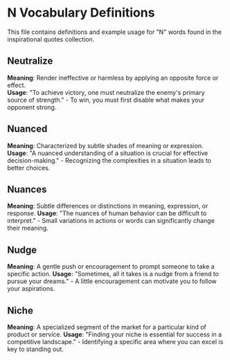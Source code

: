 # N Vocabulary Definitions

This file contains definitions and example usage for "N" words found in the inspirational quotes collection.

<!-- Add vocabulary words here following the format:
## WordName

**Meaning**: Clear, concise definition of the word.
**Usage**: "Quote or example sentence." - Explanation of the usage context.
-->

## Neutralize

**Meaning**: Render ineffective or harmless by applying an opposite force or effect.  
**Usage**: "To achieve victory, one must neutralize the enemy's primary source of strength." - To win, you must first disable what makes your opponent strong.

## Nuanced

**Meaning**: Characterized by subtle shades of meaning or expression.
**Usage**: "A nuanced understanding of a situation is crucial for effective decision-making." - Recognizing the complexities in a situation leads to better choices.

## Nuances

**Meaning**: Subtle differences or distinctions in meaning, expression, or response.
**Usage**: "The nuances of human behavior can be difficult to interpret." - Small variations in actions or words can significantly change their meaning.

## Nudge

**Meaning**: A gentle push or encouragement to prompt someone to take a specific action.
**Usage**: "Sometimes, all it takes is a nudge from a friend to pursue your dreams." - A little encouragement can motivate you to follow your aspirations.

## Niche

**Meaning**: A specialized segment of the market for a particular kind of product or service.
**Usage**: "Finding your niche is essential for success in a competitive landscape." - Identifying a specific area where you can excel is key to standing out.

